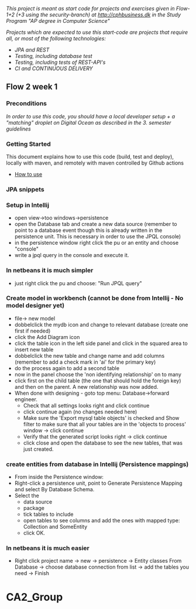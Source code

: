 
*This project is meant as start code for projects and exercises given in Flow-1+2 (+3 using the security-branch) at http://cphbusiness.dk in the Study Program "AP degree in Computer Science"*

*Projects which are expected to use this start-code are projects that require all, or most of the following technologies:*
 - *JPA and REST*
- *Testing, including database test*
- *Testing, including tests of REST-API's*
- *CI and CONTINUOUS DELIVERY*

## Flow 2 week 1

### Preconditions
*In order to use this code, you should have a local developer setup + a "matching" droplet on Digital Ocean as described in the 3. semester guidelines* 

### Getting Started

This document explains how to use this code (build, test and deploy), locally with maven, and remotely with maven controlled by Github actions
 - [How to use](https://docs.google.com/document/d/1rymrRWF3VVR7ujo3k3sSGD_27q73meGeiMYtmUtYt6c/edit?usp=sharing)

### JPA snippets

### Setup in Intellij
- open view->too windows->persistence
- open the Database tab and create a new data source (remember to point to a database event though this is already written in the persistence unit. This is necessary in order to use the JPQL console)
- in the persistence window right click the pu or an entity and choose "console"
- write a jpql query in the console and execute it.
### In netbeans it is much simpler
- just right click the pu and choose: "Run JPQL query"

### Create model in workbench (cannot be done from Intellij - No model designer yet)
- file-> new model
- dobbelclick the mydb icon and change to relevant database (create one first if needed)
- click the Add Diagram icon
- click the table icon in the left side panel and click in the squared area to insert new table
- dobbelclick the new table and change name and add columns (remember to add a check mark in 'ai' for the primary key)
- do the process again to add a second table
- now in the panel choose the 'non identifying relationship' on to many
- click first on the child table (the one that should hold the foreign key) and then on the parent. A new relationship was now added.
- When done with designing - goto top menu: Database->forward engineer.
  - Check that all settings looks right and click continue
  - click continue again (no changes needed here)
  - Make sure the 'Export mysql table objects' is checked and Show filter to make sure that all your tables are in the 'objects to process' window -> click continue
  - Verify that the generated script looks right -> click continue
  - click close and open the database to see the new tables, that was just created.

### create entities from database in Intellij (Persistence mappings)
- From inside the Persistence window:
- Right-click a persistence unit, point to Generate Persistence Mapping and select By Database Schema.
- Select the 
  - data source 
  - package
  - tick tables to include
  - open tables to see columns and add the ones with mapped type: Collection<SomeEntity> and SomeEntity
  - click OK.

### In netbeans it is much easier
- Right click project name -> new -> persistence -> Entity classes From Database -> choose database connection from list -> add the tables you need -> Finish



# CA2_Group
